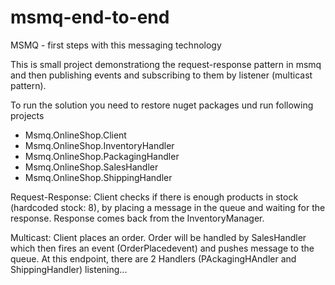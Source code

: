 # msmq-end-to-end


MSMQ - first steps with this messaging technology

This is small project demonstrationg the request-response pattern in msmq and then publishing events and subscribing to them by 
listener (multicast pattern).


To run the solution you need to restore nuget packages und run following projects
- Msmq.OnlineShop.Client
- Msmq.OnlineShop.InventoryHandler
- Msmq.OnlineShop.PackagingHandler
- Msmq.OnlineShop.SalesHandler
- Msmq.OnlineShop.ShippingHandler


Request-Response:
Client checks if there is enough products in stock (hardcoded stock: 8), by placing a message in the queue and waiting for the response.
Response comes back from the InventoryManager.

Multicast:
Client places an order. Order will be handled by SalesHandler which then fires an event (OrderPlacedevent) and pushes message to the queue. At this endpoint, there are 2 Handlers (PAckagingHAndler and ShippingHandler) listening...


